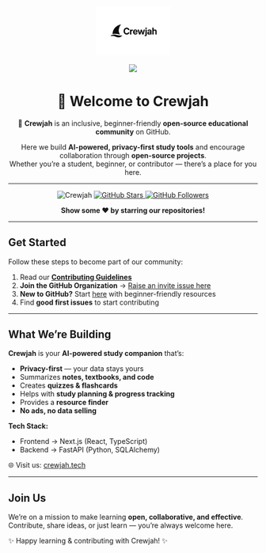 <div align="center">

<!-- Logo -->
<img src="https://raw.githubusercontent.com/Crewjah/.github/refs/heads/main/profile/Crewjah-logo.jpg#gh-dark-mode-only" alt="Crewjah Logo" width="150"/><br>

<!-- Join Badge -->
<a href="https://github.com/Crewjah/Support/issues/new?assignees=&labels=invite+me+to+the+community&projects=&template=invitation.yml&title=Please+invite+me+to+the+Crewjah+GitHub+Community+Organization">
  <img src="https://img.shields.io/badge/Join%20Crewjah%20Organization%20-%231DA1F2.svg?&style=for-the-badge&logo=GitHub&logoColor=white&color=grey">

</a> 

# 👋 Welcome to Crewjah  

🚀 **Crewjah** is an inclusive, beginner-friendly **open-source educational community** on GitHub.  

Here we build **AI-powered, privacy-first study tools** and encourage collaboration through **open-source projects**.  
Whether you’re a student, beginner, or contributor — there’s a place for you here.  

---
<p align="center"> 
  <img src="https://komarev.com/ghpvc/?username=Crewjah&label=Profile%20views&color=brightgreen&style=flat" alt="Crewjah" />
 <a href="https://github.com/Crewjah?tab=stars">
    <img src="https://img.shields.io/github/stars/Crewjah?label=Star%20Gazers&style=social" alt="GitHub Stars"/>
  </a>

  <a href="https://github.com/Crewjah">
    <img src="https://img.shields.io/github/followers/Crewjah?style=social" alt="GitHub Followers"/>
  </a>
<p align="center">
<b> Show some ❤️ by starring our repositories!</b>
</p>
</div>

---

## Get Started  

Follow these steps to become part of our community:  

1. Read our **[Contributing Guidelines](https://github.com/Crewjah/Support/blob/main/CONTRIBUTING.md)**  
2. **Join the GitHub Organization** → [Raise an invite issue here](https://github.com/Crewjah/Support/issues/new?assignees=&labels=invite+me+to+the+community&projects=&template=invitation.yml&title=Please+invite+me+to+the+Crewjah+GitHub+Community+Organization)  
3. **New to GitHub?** Start [here](https://docs.github.com/en/get-started) with beginner-friendly resources  
4. Find **good first issues** to start contributing  

---

## What We’re Building  

**Crewjah** is your **AI-powered study companion** that’s:  
- **Privacy-first** — your data stays yours  
- Summarizes **notes, textbooks, and code**  
- Creates **quizzes & flashcards**  
- Helps with **study planning & progress tracking**  
- Provides a **resource finder**  
- **No ads, no data selling**  

**Tech Stack:**  
- Frontend → Next.js (React, TypeScript)  
- Backend → FastAPI (Python, SQLAlchemy)  

🌐 Visit us: [crewjah.tech](http://crewjah.tech)  

---

## Join Us  

We’re on a mission to make learning **open, collaborative, and effective**.  
Contribute, share ideas, or just learn — you’re always welcome here.  

✨ Happy learning & contributing with Crewjah! ✨
